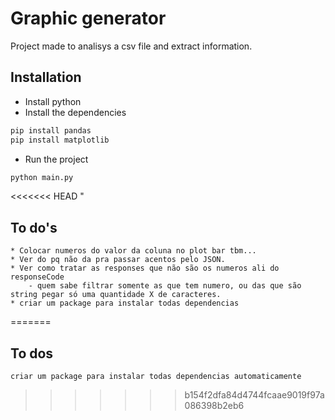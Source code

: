 # Graphic generator

Project made to analisys a csv file and extract information.

## Installation

* Install python
* Install the dependencies
```bash
pip install pandas
pip install matplotlib
```
* Run the project
```bash
python main.py
```
<<<<<<< HEAD
"
## To do's
    * Colocar numeros do valor da coluna no plot bar tbm...
    * Ver do pq não da pra passar acentos pelo JSON.
    * Ver como tratar as responses que não são os numeros ali do responseCode
        - quem sabe filtrar somente as que tem numero, ou das que são string pegar só uma quantidade X de caracteres.
    * criar um package para instalar todas dependencias
=======

## To dos
    criar um package para instalar todas dependencias automaticamente
>>>>>>> b154f2dfa84d4744fcaae9019f97a086398b2eb6

